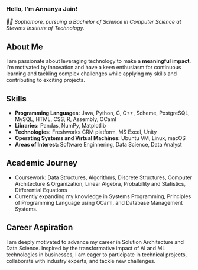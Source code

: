 ### Hello, I'm Annanya Jain!

*👩‍💻 Sophomore, pursuing a Bachelor of Science in Computer Science at Stevens Institute of Technology.*

## About Me

I am passionate about leveraging technology to make a **meaningful impact**. I'm motivated by innovation and have a keen enthusiasm for continuous learning and tackling complex challenges while applying my skills and contributing to exciting projects.

## Skills

- **Programming Languages:** Java, Python, C, C++, Scheme, PostgreSQL, MySQL, HTML, CSS, R, Assembly, OCaml
- **Libraries:** Pandas, NumPy, Matplotlib
- **Technologies:**  Freshworks CRM platform, MS Excel, Unity
- **Operating Systems and Virtual Machines:** Ubuntu VM, Linux, macOS
- **Areas of Interest:** Software Enginnering, Data Science, Data Analyst

## Academic Journey
- Coursework: Data Structures, Algorithms, Discrete Structures, Computer Architecture & Organization, Linear Algebra, Probability and Statistics, Differential Equations
- Currently expanding my knowledge in Systems Programming, Principles of Programming Language using OCaml, and Database Management Systems.

## Career Aspiration

I am deeply motivated to advance my career in Solution Architecture and Data Science. Inspired by the transformative impact of AI and ML technologies in businesses, I am eager to participate in technical projects, collaborate with industry experts, and tackle new challenges.

<!--
**JainAnnanya/JainAnnanya** is a ✨ _special_ ✨ repository because its `README.md` (this file) appears on your GitHub profile.

Here are some ideas to get you started:

- 🔭 I’m currently working on ...
- 🌱 I’m currently learning ...
- 👯 I’m looking to collaborate on ...
- 🤔 I’m looking for help with ...
- 💬 Ask me about ...
- 📫 How to reach me: ...
- 😄 Pronouns: ...
- ⚡ Fun fact: ...
-->


